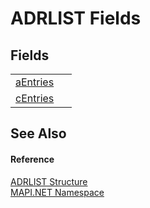 # ADRLIST Fields




## Fields
<table>
<tr>
<td><a href="3ed87d5b-4c27-d48c-5fab-d8ec16bffbde.md">aEntries</a></td>
<td> </td></tr>
<tr>
<td><a href="c685c6ee-660c-be23-d1d7-e617a8723142.md">cEntries</a></td>
<td> </td></tr>
</table>

## See Also


#### Reference
<a href="ebc03677-6a1a-b71d-8501-83bacf5af4d3.md">ADRLIST Structure</a>  
<a href="5bef4637-66f8-16d4-e5f4-4d0da57a1538.md">MAPI.NET Namespace</a>  
